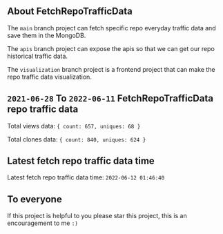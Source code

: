 ## About FetchRepoTrafficData

The `main` branch project can fetch specific repo everyday traffic data and save them in the MongoDB.

The `apis` branch project can expose the apis so that we can get our repo historical traffic data.

The `visualization` branch project is a frontend project that can make the repo traffic data visualization.

## `2021-06-28` To `2022-06-11` FetchRepoTrafficData repo traffic data

Total views data: `{ count: 657, uniques: 68 }`

Total clones data: `{ count: 840, uniques: 624 }`

## Latest fetch repo traffic data time

Latest fetch repo traffic data time: `2022-06-12 01:46:40`

## To everyone

If this project is helpful to you please star this project, this is an encouragement to me `:)`



